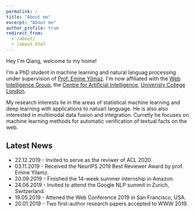 ```yaml
---
permalink: /
title: "About me"
excerpt: "About me"
author_profile: true
redirect_from: 
  - /about/
  - /about.html
---
```


Hey I'm Qiang, welcome to my home!

I'm a PhD student in machine learning and natural languag processing under supervision of [Prof. Emine Yilmaz](https://sites.google.com/site/researchyilmaz/). I'm now affiliated with the [Web Intelligence Group](http://wi.cs.ucl.ac.uk/), the [Centre for Artificial Intelligence](https://www.ucl.ac.uk/ai-centre/), [Univeristy College London](https://www.ucl.ac.uk/).

My research interests lie in the areas of statistical machine learning and deep learning with applications to natuarl language. He is also also interested in multimodal data fusion and integration. Curretly he focuses on machine learning methods for automatic verification of textual facts on the web.

## Latest News
* 22.12.2019 - Invited to serve as the reviwer of ACL 2020.
* 03.11.2019 - Received the NeurIPS 2019 Best Reviewer Award by prof. Emine Yilamz.
* 20.09.2019 - Finished the 14-week summer internship in Amazon.
* 24.06.2019 - Invited to attend the Google NLP summit in Zurich, Switzerland.
* 19.05.2019 - Attened the Web Conference 2019 in San Francisco, USA.
* 20.01.2019 - Two first-author research papers accepted to WWW 2019.

